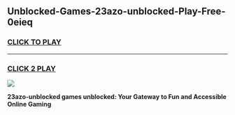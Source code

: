 
## Unblocked-Games-23azo-unblocked-Play-Free-0eieq
<h3>
<a href="https://premium76.site?title=23azo-unblocked&ref=12A">CLICK TO PLAY</a></h3>
<hr>

<h3>
<a href="https://premium76.site?title=23azo-unblocked&ref=12A">CLICK 2 PLAY</a>
  
</h3>

<a href="https://premium76.site?title=23azo-unblocked&ref=12A"><img src="https://clearcache.store/games.png"></a>


**23azo-unblocked games unblocked: Your Gateway to Fun and Accessible Online Gaming**
